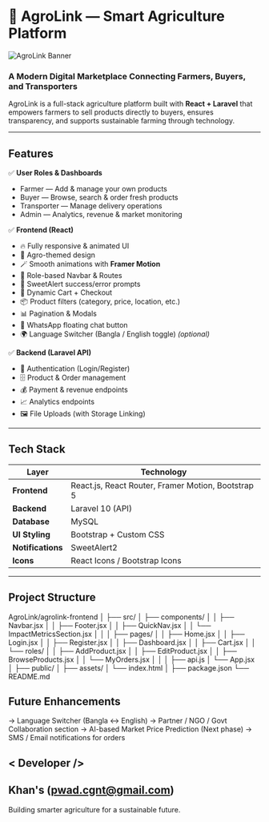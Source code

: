 # 🌾 AgroLink — Smart Agriculture Platform  

![AgroLink Banner](https://images.pexels.com/photos/929385/pexels-photo-929385.jpeg?auto=compress&cs=tinysrgb&w=1600)

###  A Modern Digital Marketplace Connecting Farmers, Buyers, and Transporters  

AgroLink is a full-stack agriculture platform built with **React + Laravel** that empowers farmers to sell products directly to buyers, ensures transparency, and supports sustainable farming through technology.  

---

##  Features  

✅ **User Roles & Dashboards**  
-  Farmer — Add & manage your own products  
-  Buyer — Browse, search & order fresh products  
-  Transporter — Manage delivery operations  
-  Admin — Analytics, revenue & market monitoring  

✅ **Frontend (React)**  
- 🔥 Fully responsive & animated UI  
- 🌾 Agro-themed design  
- 🪄 Smooth animations with **Framer Motion**  
- 🧩 Role-based Navbar & Routes  
- 💚 SweetAlert success/error prompts  
- 🛒 Dynamic Cart + Checkout  
- 📦 Product filters (category, price, location, etc.)  
- 📊 Pagination & Modals  
- 💬 WhatsApp floating chat button  
- 🌍 Language Switcher (Bangla / English toggle) *(optional)*  

✅ **Backend (Laravel API)**  
- 🔐 Authentication (Login/Register)  
- 🗄️ Product & Order management  
- 💰 Payment & revenue endpoints  
- 📈 Analytics endpoints  
- 🖼️ File Uploads (with Storage Linking)  

---

##  Tech Stack  

| Layer | Technology |
|-------|-------------|
| **Frontend** | React.js, React Router, Framer Motion, Bootstrap 5 |
| **Backend** | Laravel 10 (API) |
| **Database** | MySQL |
| **UI Styling** | Bootstrap + Custom CSS |
| **Notifications** | SweetAlert2 |
| **Icons** | React Icons / Bootstrap Icons |

---

##  Project Structure  

AgroLink/agrolink-frontend
│
├── src/
│ ├── components/
│ │ ├── Navbar.jsx
│ │ ├── Footer.jsx
│ │ ├── QuickNav.jsx
│ │ └── ImpactMetricsSection.jsx
│ │
│ ├── pages/
│ │ ├── Home.jsx
│ │ ├── Login.jsx
│ │ ├── Register.jsx
│ │ ├── Dashboard.jsx
│ │ ├── Cart.jsx
│ │ └── roles/
│ │ ├── AddProduct.jsx
│ │ ├── EditProduct.jsx
│ │ ├── BrowseProducts.jsx
│ │ └── MyOrders.jsx
│ │
│ ├── api.js
│ └── App.jsx
│
├── public/
│ ├── assets/
│ └── index.html
│
├── package.json
└── README.md

## Future Enhancements

-> Language Switcher (Bangla ↔ English)
-> Partner / NGO / Govt Collaboration section
-> AI-based Market Price Prediction (Next phase)
-> SMS / Email notifications for orders

##   < Developer />

## Khan's (pwad.cgnt@gmail.com)
 Building smarter agriculture for a sustainable future.
